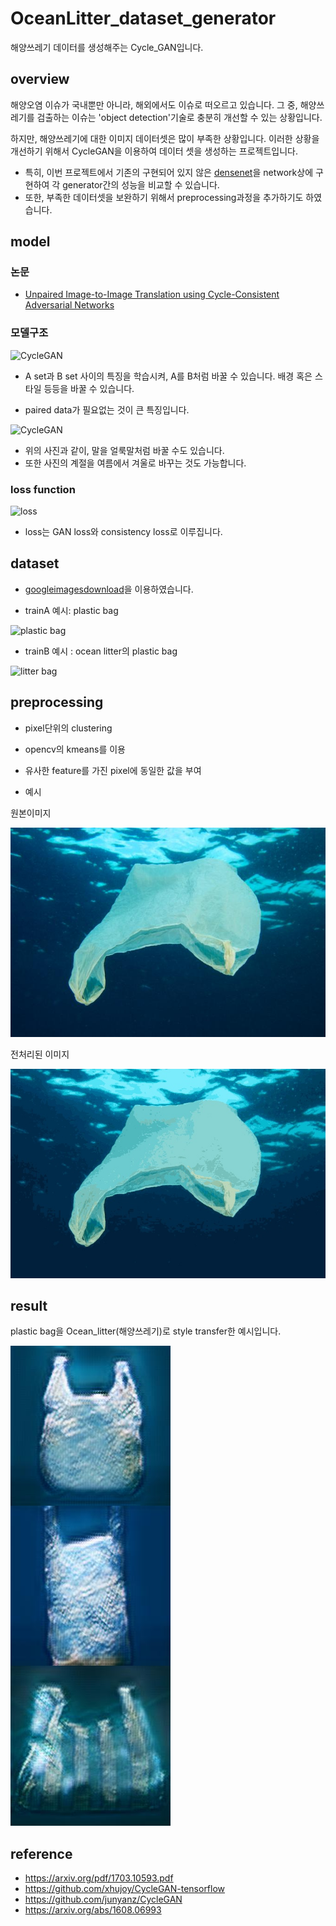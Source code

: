 # OceanLitter_dataset_generator
해양쓰레기 데이터를 생성해주는 Cycle_GAN입니다.


## overview

해양오염 이슈가 국내뿐만 아니라, 해외에서도 이슈로 떠오르고 있습니다.
그 중, 해양쓰레기를 검출하는 이슈는 'object detection'기술로 충분히 개선할 수 있는 상황입니다.

하지만, 해양쓰레기에 대한 이미지 데이터셋은 많이 부족한 상황입니다. 
이러한 상황을 개선하기 위해서 CycleGAN을 이용하여 데이터 셋을 생성하는 프로젝트입니다.

- 특히, 이번 프로젝트에서 기존의 구현되어 있지 않은 [densenet](https://arxiv.org/abs/1608.06993)을 network상에 구현하여 각 generator간의 성능을 비교할 수 있습니다.
- 또한, 부족한 데이터셋을 보완하기 위해서 preprocessing과정을 추가하기도 하였습니다.

## model

### 논문

- [Unpaired Image-to-Image Translation using Cycle-Consistent Adversarial Networks](https://arxiv.org/pdf/1703.10593.pdf)

### 모델구조

![CycleGAN](http://www.kecl.ntt.co.jp/people/kaneko.takuhiro/projects/cyclegan-vc/images/training_procedure.png)

 - A set과 B set 사이의 특징을 학습시켜, A를 B처럼 바꿀 수 있습니다.
    배경 혹은 스타일 등등을 바꿀 수 있습니다.

 - paired data가 필요없는 것이 큰 특징입니다.

![CycleGAN](https://encrypted-tbn0.gstatic.com/images?q=tbn:ANd9GcQsZKBaOB1ivYwK7vi_GpllECgvPOC2WFbf-0rxKn6-IA4TB0pn)

- 위의 사진과 같이, 말을 얼룩말처럼 바꿀 수도 있습니다.
- 또한 사진의 계절을 여름에서 겨울로 바꾸는 것도 가능합니다.


### loss function

![loss](https://t1.daumcdn.net/cfile/tistory/99463F33599681290E)

- loss는 GAN loss와 consistency loss로 이루집니다.

## dataset

- [googleimagesdownload](https://github.com/hardikvasa/google-images-download)을 이용하였습니다.

- trainA 예시: plastic bag

![plastic bag](https://encrypted-tbn0.gstatic.com/images?q=tbn:ANd9GcT_2jxoi2vKJ6yHUmLTSVDnwo1-rvvSB10N50YNI8JgSx8ehgm2)

- trainB 예시 : ocean litter의 plastic bag 

![litter bag](https://encrypted-tbn0.gstatic.com/images?q=tbn:ANd9GcSXqPu_NbWOLUQfc6jrEx2xARSXJrn293x8T2hqw_BJ9wMwmPfc)

## preprocessing

- pixel단위의 clustering

- opencv의 kmeans를 이용

- 유사한 feature를 가진 pixel에 동일한 값을 부여

- 예시

원본이미지

![original](./result/original.jpg)


전처리된 이미지

![preprocess](./result/preprocessed.jpg)

## result

plastic bag을 Ocean_litter(해양쓰레기)로 style transfer한 예시입니다.

![sample image](./sample_e400_b3/B_249_0009.jpg)




## reference

- https://arxiv.org/pdf/1703.10593.pdf
- https://github.com/xhujoy/CycleGAN-tensorflow
- https://github.com/junyanz/CycleGAN
- https://arxiv.org/abs/1608.06993

